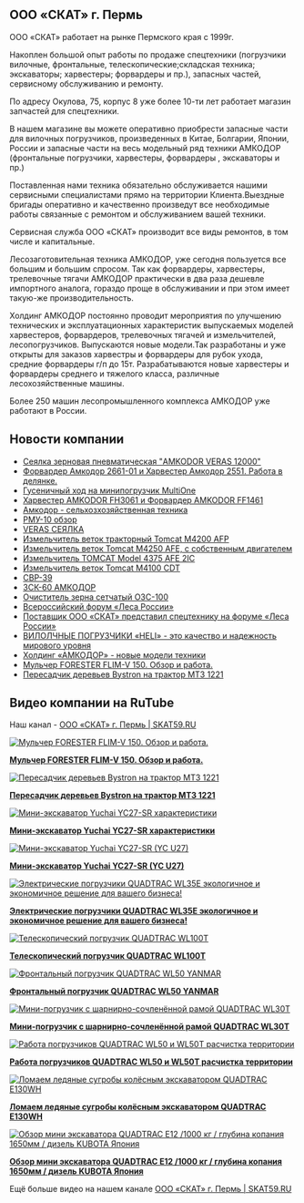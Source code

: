 ## ООО «СКАТ» г. Пермь
<p>ООО «СКАТ» работает на рынке Пермского края с 1999г.</p>
<p>Накоплен большой опыт работы по продаже спецтехники (погрузчики вилочные, фронтальные, телескопические;складская техника; экскаваторы; харвестеры; форвардеры и пр.), запасных частей, сервисному обслуживанию и ремонту.</p>
<p>По адресу Окулова, 75, корпус 8 уже более 10-ти лет работает магазин запчастей для спецтехники.</p>
<p>В нашем магазине вы можете оперативно приобрести запасные части для вилочных погрузчиков, произведенных в Китае, Болгарии, Японии, России и запасные части на весь модельный ряд техники АМКОДОР (фронтальные погрузчики, харвестеры, форвардеры , экскаваторы и пр.)</p>
<p>Поставленная нами техника обязательно обслуживается нашими сервисными специалистами прямо на территории Клиента.Выездные бригады оперативно и качественно произведут все необходимые работы связанные с ремонтом и обслуживанием вашей техники.</p>
<p>Сервисная служба ООО «СКАТ» производит все виды ремонтов, в том числе и капитальные.</p>
<p>Лесозаготовительная техника АМКОДОР, уже сегодня пользуется все большим и большим спросом. Так как форвардеры, харвестеры, трелевочные тягачи АМКОДОР практически в два раза дешевле импортного аналога, гораздо проще в обслуживании и при этом имеет такую-же производительность.</p>
<p>Холдинг АМКОДОР постоянно проводит мероприятия по улучшению технических и эксплуатационных характеристик выпускаемых моделей харвестеров, форвардеров, трелевочных тягачей и измельчителей, лесопогрузчиков. Выпускаются новые модели.Так разработаны и уже открыты для заказов харвестры и форвардеры для рубок ухода, средние форвардеры г/п до 15т. Разрабатываются новые харвестеры и форвардеры среднего и тяжелого класса, различные лесохозяйственные машины.</p>
<p>Более 250 машин лесопромышленного комплекса АМКОДОР уже работают в России.</p>

## Новости компании

<!-- BLOG-POST-LIST:START -->
- [Сеялка зерновая пневматическая &quot;AMKODOR VERAS 12000&quot;](https://www.skat59.ru/information/video/amkodor-veras-12000.html)
- [Форвардер Амкодор 2661-01 и Харвестер Амкодор 2551. Работа в делянке.](https://www.skat59.ru/information/video/forvarder-amkodor-2661-01-i-harvester-amkodor-2551.-rabota-v-delyanke.html)
- [Гусеничный ход на минипогрузчик MultiOne](https://www.skat59.ru/information/video/gusenichnyj-hod-na-minipogruzchik-multione.html)
- [Харвестер AMKODOR FН3061 и Форвардер AMKODOR FF1461](https://www.skat59.ru/information/video/harvester-amkodor-fn3061-i-forvarder-amkodor-ff1461.html)
- [Амкодор - сельхозхозяйственная техника](https://www.skat59.ru/information/video/amkodor-selhozhozyajstvennaya-tehnika.html)
- [РМУ-10 обзор](https://www.skat59.ru/information/video/rmu-10.html)
- [VERAS СЕЯЛКА](https://www.skat59.ru/information/video/veras-seyalka.html)
- [Измельчитель веток тракторный Tomcat M4200 AFP](https://www.skat59.ru/information/video/izmelchitel-vetok-traktornyj-tomcat-m4200-afp.html)
- [Измельчитель веток Tomcat M4250 AFE, с собственным двигателем](https://www.skat59.ru/information/video/izmelchitel-vetok-tomcat-m4250-afe-s-sobstvennym-dvigatelem.html)
- [Измельчитель TOMCAT Model 4375 AFE 2IC](https://www.skat59.ru/information/video/izmelchitel-tomcat-model-4375-afe-2ic.html)
- [Измельчитель веток Tomcat M4100 CDT](https://www.skat59.ru/information/video/izmelchitel-vetok-tomcat-m4100-cdt.html)
- [СВР-39](https://www.skat59.ru/information/video/svr-39.html)
- [ЗСК-60 АМКОДОР](https://www.skat59.ru/information/video/zsk-60-amkodor.html)
- [Очиститель зерна сетчатый ОЗС-100](https://www.skat59.ru/information/video/ozs-100.html)
- [Всероссийский форум «Леса России»](https://www.skat59.ru/information/video/vserossijskij-forum-lesa-rossii.html)
- [Поставщик ООО «СКАТ» представил спецтехнику на форуме «Леса России»](https://www.skat59.ru/about_company/news/lesa-rossii-2024.html)
- [ВИЛОЛЧНЫЕ ПОГРУЗЧИКИ «HELI» - это качество и надежность мирового уровня](https://www.skat59.ru/information/ppodr_1/vilolchnye-pogruzchiki-heli.html)
- [Холдинг  «АМКОДОР» - новые модели техники](https://www.skat59.ru/information/ppodr_1/holding-amkodor-novye-modeli-tehniki.html)
- [Мульчер FORESTER FLIM-V 150. Обзор и работа.](https://www.skat59.ru/information/video/forester-flim-v-150.html)
- [Пересадчик деревьев Bystron на трактор МТЗ 1221](https://www.skat59.ru/information/video/peresadchik-derevev-bystron-na-traktor-mtz-1221.html)
<!-- BLOG-POST-LIST:END -->

## Видео компании на RuTube 

Наш канал - [ООО «СКАТ» г. Пермь | SKAT59.RU](https://rutube.ru/channel/24674834/)

<!-- BEGIN RUTUBE -->
<a href="https://rutube.ru/video/4f18cf26dd5c0b25747950195f9cebf9/">
	<picture>
		<source media="(prefers-color-scheme: dark)" srcset="https://pic.rutubelist.ru/video/ef/76/ef76508a44f6c6bbc49cbaa37cd35237.jpg?width=250">
		<img src="https://pic.rutubelist.ru/video/ef/76/ef76508a44f6c6bbc49cbaa37cd35237.jpg?width=250" alt="Мульчер FORESTER FLIM-V 150. Обзор и работа." title="Мульчер FORESTER FLIM-V 150. Обзор и работа.">
	</picture>
	<p><strong>Мульчер FORESTER FLIM-V 150. Обзор и работа.</strong></p>
</a>

<a href="https://rutube.ru/video/0c1fd714a4fd1885504e0ac707a93ed5/">
	<picture>
		<source media="(prefers-color-scheme: dark)" srcset="https://pic.rutubelist.ru/video/37/ce/37ce7c1dc28fd481476b6ac9846345fd.jpg?width=250">
		<img src="https://pic.rutubelist.ru/video/37/ce/37ce7c1dc28fd481476b6ac9846345fd.jpg?width=250" alt="Пересадчик деревьев Bystron на трактор МТЗ 1221" title="Пересадчик деревьев Bystron на трактор МТЗ 1221">
	</picture>
	<p><strong>Пересадчик деревьев Bystron на трактор МТЗ 1221</strong></p>
</a>

<a href="https://rutube.ru/video/cfe57b8cf10a43faef5479019b5a8cdc/">
	<picture>
		<source media="(prefers-color-scheme: dark)" srcset="https://pic.rutubelist.ru/video/cf/44/cf4494587208ef0f3a70d9e73b500c15.jpg?width=250">
		<img src="https://pic.rutubelist.ru/video/cf/44/cf4494587208ef0f3a70d9e73b500c15.jpg?width=250" alt="Мини-экскаватор Yuchai YC27-SR характеристики" title="Мини-экскаватор Yuchai YC27-SR характеристики">
	</picture>
	<p><strong>Мини-экскаватор Yuchai YC27-SR характеристики</strong></p>
</a>

<a href="https://rutube.ru/video/467db1178197fa8d8195063acd78c3c9/">
	<picture>
		<source media="(prefers-color-scheme: dark)" srcset="https://pic.rutubelist.ru/video/0b/0a/0b0abc30f678277bd4b78972d2d340ac.jpg?width=250">
		<img src="https://pic.rutubelist.ru/video/0b/0a/0b0abc30f678277bd4b78972d2d340ac.jpg?width=250" alt="Мини-экскаватор Yuchai YC27-SR (YC U27)" title="Мини-экскаватор Yuchai YC27-SR (YC U27)">
	</picture>
	<p><strong>Мини-экскаватор Yuchai YC27-SR (YC U27)</strong></p>
</a>

<a href="https://rutube.ru/video/089477d2e26ef2ee651ea90dddc3d186/">
	<picture>
		<source media="(prefers-color-scheme: dark)" srcset="https://pic.rutubelist.ru/video/10/46/10462188b83033cec12c837fedaaf5ef.jpg?width=250">
		<img src="https://pic.rutubelist.ru/video/10/46/10462188b83033cec12c837fedaaf5ef.jpg?width=250" alt="Электрические погрузчики QUADTRAC WL35E экологичное и экономичное решение для вашего бизнеса!" title="Электрические погрузчики QUADTRAC WL35E экологичное и экономичное решение для вашего бизнеса!">
	</picture>
	<p><strong>Электрические погрузчики QUADTRAC WL35E экологичное и экономичное решение для вашего бизнеса!</strong></p>
</a>

<a href="https://rutube.ru/video/7d196a6bb6a882b63c537344fa05b7ec/">
	<picture>
		<source media="(prefers-color-scheme: dark)" srcset="https://pic.rutubelist.ru/video/78/22/7822c2044eeab3089af09eb11bdca592.jpg?width=250">
		<img src="https://pic.rutubelist.ru/video/78/22/7822c2044eeab3089af09eb11bdca592.jpg?width=250" alt="Телескопический погрузчик QUADTRAC WL100T" title="Телескопический погрузчик QUADTRAC WL100T">
	</picture>
	<p><strong>Телескопический погрузчик QUADTRAC WL100T</strong></p>
</a>

<a href="https://rutube.ru/video/da295d356150ad86584b792cc34100c2/">
	<picture>
		<source media="(prefers-color-scheme: dark)" srcset="https://pic.rutubelist.ru/video/0e/72/0e7268069074898b9f6b4660caac85c4.jpg?width=250">
		<img src="https://pic.rutubelist.ru/video/0e/72/0e7268069074898b9f6b4660caac85c4.jpg?width=250" alt="Фронтальный погрузчик QUADTRAC WL50 YANMAR" title="Фронтальный погрузчик QUADTRAC WL50 YANMAR">
	</picture>
	<p><strong>Фронтальный погрузчик QUADTRAC WL50 YANMAR</strong></p>
</a>

<a href="https://rutube.ru/video/a5aff9ce183475f39b0ff11b987814e0/">
	<picture>
		<source media="(prefers-color-scheme: dark)" srcset="https://pic.rutubelist.ru/video/25/b1/25b17f45f495249a9d4df30a5e8d1834.jpg?width=250">
		<img src="https://pic.rutubelist.ru/video/25/b1/25b17f45f495249a9d4df30a5e8d1834.jpg?width=250" alt="Мини-погрузчик с шарнирно-сочленённой рамой QUADTRAC WL30T" title="Мини-погрузчик с шарнирно-сочленённой рамой QUADTRAC WL30T">
	</picture>
	<p><strong>Мини-погрузчик с шарнирно-сочленённой рамой QUADTRAC WL30T</strong></p>
</a>

<a href="https://rutube.ru/video/1a30b8f91dc01cddf1e5a39461d2d133/">
	<picture>
		<source media="(prefers-color-scheme: dark)" srcset="https://pic.rutubelist.ru/video/7f/20/7f20f5a167b5e01a128161feabae2cc5.jpg?width=250">
		<img src="https://pic.rutubelist.ru/video/7f/20/7f20f5a167b5e01a128161feabae2cc5.jpg?width=250" alt="Работа погрузчиков QUADTRAC WL50 и WL50T расчистка территории" title="Работа погрузчиков QUADTRAC WL50 и WL50T расчистка территории">
	</picture>
	<p><strong>Работа погрузчиков QUADTRAC WL50 и WL50T расчистка территории</strong></p>
</a>

<a href="https://rutube.ru/video/294bd8d5086ab5e1fc6457919f153a1a/">
	<picture>
		<source media="(prefers-color-scheme: dark)" srcset="https://pic.rutubelist.ru/video/88/0e/880e1a4885de8715c8e32178a6da1efb.jpg?width=250">
		<img src="https://pic.rutubelist.ru/video/88/0e/880e1a4885de8715c8e32178a6da1efb.jpg?width=250" alt="Ломаем ледяные сугробы колёсным экскаватором QUADTRAC E130WH" title="Ломаем ледяные сугробы колёсным экскаватором QUADTRAC E130WH">
	</picture>
	<p><strong>Ломаем ледяные сугробы колёсным экскаватором QUADTRAC E130WH</strong></p>
</a>

<a href="https://rutube.ru/video/93fb101a5b6caa11ec2569339ff41bd0/">
	<picture>
		<source media="(prefers-color-scheme: dark)" srcset="https://pic.rutubelist.ru/video/45/57/4557fd057042d745f4f63d1f476a481b.jpg?width=250">
		<img src="https://pic.rutubelist.ru/video/45/57/4557fd057042d745f4f63d1f476a481b.jpg?width=250" alt="Обзор мини экскаватора QUADTRAC E12 /1000 кг / глубина копания 1650мм / дизель KUBOTA Япония" title="Обзор мини экскаватора QUADTRAC E12 /1000 кг / глубина копания 1650мм / дизель KUBOTA Япония">
	</picture>
	<p><strong>Обзор мини экскаватора QUADTRAC E12 /1000 кг / глубина копания 1650мм / дизель KUBOTA Япония</strong></p>
</a>
<!-- END RUTUBE -->

Ещё больше видео на нашем канале [ООО «СКАТ» г. Пермь | SKAT59.RU](https://rutube.ru/channel/24674834/videos/)
